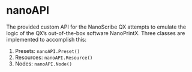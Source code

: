 # nanoAPI

The provided custom API for the NanoScribe QX attempts to emulate the logic of the QX’s out-of-the-box
software NanoPrintX. Three classes are implemented to accomplish this:


1. Presets: `nanoAPI.Preset()`
2. Resources: `nanoAPI.Resource()`
3. Nodes: `nanoAPI.Node()`

